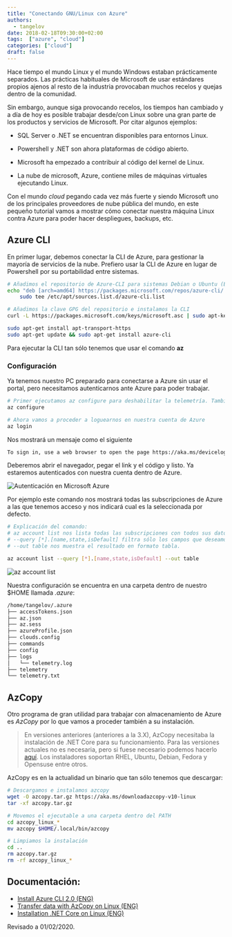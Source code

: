 ```yaml
---
title: "Conectando GNU/Linux con Azure"
authors:
  - tangelov
date: 2018-02-18T09:30:00+02:00
tags:  ["azure", "cloud"]
categories: ["cloud"]
draft: false
---
```


Hace tiempo el mundo Linux y el mundo Windows estaban prácticamente separados. Las prácticas habituales de Microsoft de usar estándares propios ajenos al resto de la industria provocaban muchos recelos y quejas dentro de la comunidad.

Sin embargo, aunque siga provocando recelos, los tiempos han cambiado y a día de hoy es posible trabajar desde/con Linux sobre una gran parte de los productos y servicios de Microsoft. Por citar algunos ejemplos:

* SQL Server o .NET se encuentran disponibles para entornos Linux.

* Powershell y .NET son ahora plataformas de código abierto.

* Microsoft ha empezado a contribuir al código del kernel de Linux.

* La nube de microsoft, Azure, contiene miles de máquinas virtuales ejecutando Linux.

Con el mundo _cloud_ pegando cada vez más fuerte y siendo Microsoft uno de los principales proveedores de nube pública del mundo, en este pequeño tutorial vamos a mostrar cómo conectar nuestra máquina Linux contra Azure para poder hacer despliegues, backups, etc.

<!--more-->

## Azure CLI
En primer lugar, debemos conectar la CLI de Azure, para gestionar la mayoría de servicios de la nube. Prefiero usar la CLI de Azure en lugar de Powershell por su portabilidad entre sistemas.

```bash
# Añadimos el repositorio de Azure-CLI para sistemas Debian o Ubuntu (El ejemplo está basado en Ubuntu 18.04)
echo "deb [arch=amd64] https://packages.microsoft.com/repos/azure-cli/ bionic main" | \
    sudo tee /etc/apt/sources.list.d/azure-cli.list

# Añadimos la clave GPG del repositorio e instalamos la CLI
curl -L https://packages.microsoft.com/keys/microsoft.asc | sudo apt-key add -

sudo apt-get install apt-transport-https
sudo apt-get update && sudo apt-get install azure-cli
```

Para ejecutar la CLI tan sólo tenemos que usar el comando __az__

### Configuración
Ya tenemos nuestro PC preparado para conectarse a Azure sin usar el portal, pero necesitamos autenticarnos ante Azure para poder trabajar.

```bash
# Primer ejecutamos az configure para deshabilitar la telemetría. También podemos ejecutar el formato de la salida y el log donde se guarde el histórico.
az configure

# Ahora vamos a proceder a loguearnos en nuestra cuenta de Azure
az login
```

Nos mostrará un mensaje como el siguiente

```bash
To sign in, use a web browser to open the page https://aka.ms/devicelogin and enter the code XXXXXXXXX to authenticate.
```

Deberemos abrir el navegador, pegar el link y el código y listo. Ya estaremos autenticados con nuestra cuenta dentro de Azure.

![Autenticación en Microsoft Azure](https://storage.googleapis.com/tangelov-data/images/0001-00.png)

Por ejemplo este comando nos mostrará todas las subscripciones de Azure a las que tenemos acceso y nos indicará cual es la seleccionada por defecto.

```bash
# Explicación del comando:
# az account list nos lista todas las subscripciones con todos sus datos
# --query [*].[name,state,isDefault] filtra sólo los campos que deseamos
# --out table nos muestra el resultado en formato tabla.

az account list --query [*].[name,state,isDefault] --out table
```

![az account list](https://storage.googleapis.com/tangelov-data/images/0001-01.png)


Nuestra configuración se encuentra en una carpeta dentro de nuestro $HOME llamada _.azure_:

```bash
/home/tangelov/.azure
├── accessTokens.json
├── az.json
├── az.sess
├── azureProfile.json
├── clouds.config
├── commands
├── config
├── logs
│   └── telemetry.log
├── telemetry
└── telemetry.txt
```

## AzCopy
Otro programa de gran utilidad para trabajar con almacenamiento de Azure es _AzCopy_ por lo que vamos a proceder también a su instalación.

> En versiones anteriores (anteriores a la 3.X), AzCopy necesitaba la instalación de .NET Core para su funcionamiento. Para las versiones actuales no es necesaria, pero si fuese necesario podemos hacerlo [aquí](https://docs.microsoft.com/es-es/dotnet/core/install/linux-package-manager-ubuntu-1904). Los instaladores soportan RHEL, Ubuntu, Debian, Fedora y Opensuse entre otros.

AzCopy es en la actualidad un binario que tan sólo tenemos que descargar:

```bash
# Descargamos e instalamos azcopy
wget -O azcopy.tar.gz https://aka.ms/downloadazcopy-v10-linux
tar -xf azcopy.tar.gz

# Movemos el ejecutable a una carpeta dentro del PATH
cd azcopy_linux_*
mv azcopy $HOME/.local/bin/azcopy

# Limpiamos la instalación
cd ..
rm azcopy.tar.gz
rm -rf azcopy_linux_*
```


## Documentación:

* [Install Azure CLI 2.0 (ENG)](https://docs.microsoft.com/en-us/cli/azure/install-azure-cli?view=azure-cli-latest)
* [Transfer data with AzCopy on Linux (ENG)](https://docs.microsoft.com/en-gb/azure/storage/common/storage-use-azcopy-v10)
* [Installation .NET Core on Linux (ENG)](https://docs.microsoft.com/es-es/dotnet/core/install/linux-package-manager-ubuntu-1904)

Revisado a 01/02/2020.
